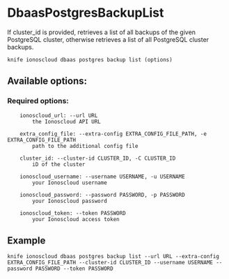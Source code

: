 # DbaasPostgresBackupList

If cluster_id is provided, retrieves a list of all backups of the given PostgreSQL cluster, otherwise retrieves a list of all PostgreSQL cluster backups.

```text
knife ionoscloud dbaas postgres backup list (options)
```

## Available options:

### Required options:


```text
    ionoscloud_url: --url URL
        the Ionoscloud API URL

    extra_config_file: --extra-config EXTRA_CONFIG_FILE_PATH, -e EXTRA_CONFIG_FILE_PATH
        path to the additional config file

    cluster_id: --cluster-id CLUSTER_ID, -C CLUSTER_ID
        iD of the cluster

    ionoscloud_username: --username USERNAME, -u USERNAME
        your Ionoscloud username

    ionoscloud_password: --password PASSWORD, -p PASSWORD
        your Ionoscloud password

    ionoscloud_token: --token PASSWORD
        your Ionoscloud access token

```
## Example

```text
knife ionoscloud dbaas postgres backup list --url URL --extra-config EXTRA_CONFIG_FILE_PATH --cluster-id CLUSTER_ID --username USERNAME --password PASSWORD --token PASSWORD
```
